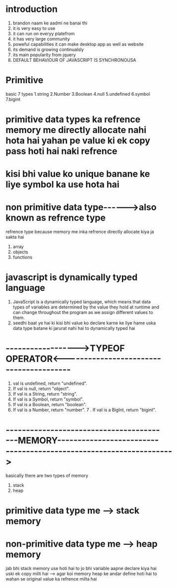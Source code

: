 # introduction
1. brandon naam ke aadmi ne banai thi
2. it is very easy to use
3. it can run on everyy platefrom
4. it has very large community
5. poweful capabilities it can make desktop app as well as website
6. its demand is growing continualsly 
7. its main popularity from jquery
8. DEFAULT BEHAVIOUR OF JAVASCRIPT IS SYNCHRONOUSA

# Primitive
basic 7 types
1.string 2.Number 3.Boolean 4.null 5.undefined 6.symbol 7.bigint
# primitive data types ka refrence memory me directly allocate nahi hota hai yahan pe value ki ek copy pass hoti hai naki refrence 
# kisi bhi value ko unique banane ke liye symbol ka use hota hai

# non primitive data type------>also known as refrence type
 refrence type because memory me inka refrence directly allocate kiya ja sakta hai 
 1. array
 2. objects
 3. functions

 # javascript is dynamically typed language
 1. JavaScript is a dynamically typed language, which means that data types of variables are determined by the value they hold at   runtime and can change throughout the program as we assign different values to them.
 2. seedhi baat ye hai ki kisi bhi value ko declare karne ke liye hame uska data type batane ki jarurat nahi hai to dynamically typed hai
 
 # ------------------>TYPEOF OPERATOR<----------------------------------------
1. val is undefined, return "undefined".
2. If val is null, return "object".
3. If val is a String, return "string".
4. If val is a Symbol, return "symbol".
5. If val is a Boolean, return "boolean".
6. If val is a Number, return "number".
7 . If val is a BigInt, return "bigint".


# -----------------------------------------MEMORY------------------------------------------------------------------>

basically there are two types of memory
1. stack 
2. heap

# primitive data type me -->  stack memory
# non-primitive data type me --> heap memory
 jab bhi stack memory use hoti hai to jo bhi variable aapne declare kiya hai uski ek copy milti hai
 --> agar koi memory heap ke andar define hoti hai to wahan se original value ka refrence milta hai